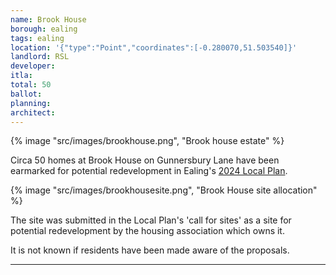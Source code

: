 ```yaml
---
name: Brook House
borough: ealing
tags: ealing
location: '{"type":"Point","coordinates":[-0.280070,51.503540]}'
landlord: RSL
developer:
itla:
total: 50
ballot: 
planning: 
architect: 
---
```

{% image "src/images/brookhouse.png", "Brook house estate" %}

Circa 50 homes at Brook House on Gunnersbury Lane have been earmarked for potential redevelopment in Ealing's [2024 Local Plan](https://www.ealing.gov.uk/download/downloads/id/19587/appendix_e_-_results.pdf).

{% image "src/images/brookhousesite.png", "Brook House site allocation" %}

The site was submitted in the Local Plan's 'call for sites' as a site for potential redevelopment by the housing association which owns it.

It is not known if residents have been made aware of the proposals.

---